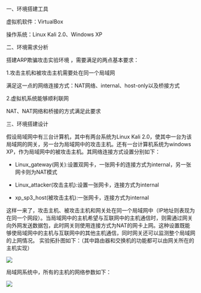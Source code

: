 一、环境搭建工具

虚拟机软件：VirtualBox

操作系统：Linux Kali 2.0、Windows XP

二、环境需求分析

搭建ARP欺骗攻击实验环境 ，需要满足的两点基本要求：

1.攻击主机和被攻击主机需要处在同一个局域网

满足这一点的网络连接方式：NAT网络、internal、host-only以及桥接方式

2.虚拟机系统能够顺利联网

NAT、NAT网络和桥接的方式满足此要求

三、环境搭建设计

假设局域网中有三台计算机，其中有两台系统为Linux Kali 2.0，使其中一台为该局域网的网关，另一台为局域网中的攻击主机。还有一台计算机系统为windows XP，作为局域网中的被攻击主机。其网络连接方式设置分别如下：



- Linux_gateway(网关):设置双网卡，一张网卡的连接方式为internal，另一张网卡则为NAT模式



- Linux_attacker(攻击主机):设置一张网卡，连接方式为internal



- xp_sp3_host(被攻击主机):一张网卡，连接方式为internal

这样一来了，攻击主机、被攻击主机和网关处在同一个局域网中（IP地址则表现为在同一个网段）。当局域网中的主机希望与互联网中的主机通信时，则需通过网关向外网发送数据包，此时网关则使用连接方式为NAT的网卡上网。这种设置既能够使局域网中的主机与互联网中的其他主机通信，同时网关还可以监测整个局域网的上网情况。
实验拓扑图如下：（其中路由器和交换机的功能都可以由网关所在的主机实现）


![](E:\学习\大三\网络安全\大作业\实验截图\拓扑\局域网.PNG) 

局域网系统中，所有的主机的网络参数如下：


![](E:\学习\大三\网络安全\大作业\实验截图\拓扑\参数.PNG)
